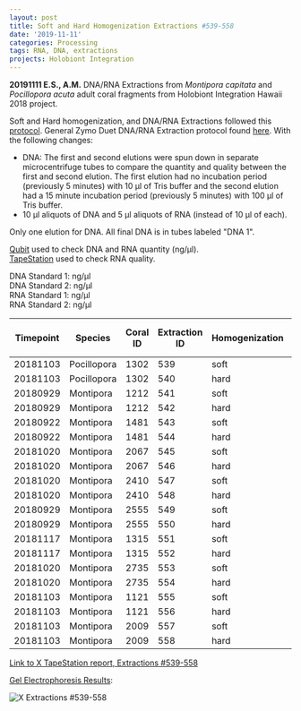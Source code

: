 ```yaml
---
layout: post
title: Soft and Hard Homogenization Extractions #539-558
date: '2019-11-11'
categories: Processing
tags: RNA, DNA, extractions
projects: Holobiont Integration
---
```


**20191111 E.S., A.M.**
DNA/RNA Extractions from *Montipora capitata* and *Pocillopora acuta* adult coral fragments from Holobiont Integration Hawaii 2018 project.  

Soft and Hard homogenization, and DNA/RNA Extractions followed this [protocol](https://github.com/emmastrand/EmmaStrand_Notebook/blob/master/_posts/2019-06-05-Soft-and-Hard-Homogenization-Protocol.md). General Zymo Duet DNA/RNA Extraction protocol found [here](https://github.com/emmastrand/EmmaStrand_Notebook/blob/master/_posts/2019-05-31-Zymo-Duet-RNA-DNA-Extraction-Protocol.md). With the following changes:  
- DNA: The first and second elutions were spun down in separate microcentrifuge tubes to compare the quantity and quality between the first and second elution. The first elution had no incubation period (previously 5 minutes) with 10 μl of Tris buffer and the second elution had a 15 minute incubation period (previously 5 minutes) with 100 μl of Tris buffer.  
- 10 μl aliquots of DNA and 5 μl aliquots of RNA (instead of 10 μl of each).  

Only one elution for DNA. All final DNA is in tubes labeled "DNA 1". 

[Qubit](https://github.com/emmastrand/EmmaStrand_Notebook/blob/master/_posts/2019-05-31-Qubit-Protocol.md) used to check DNA and RNA quantity (ng/μl).  
[TapeStation](https://github.com/emmastrand/EmmaStrand_Notebook/blob/master/_posts/2019-05-31-TapeStation-Protocol.md) used to check RNA quality.

DNA Standard 1:  ng/μl  
DNA Standard 2:  ng/μl  
RNA Standard 1:  ng/μl  
RNA Standard 2:  ng/μl

| Timepoint | Species     | Coral ID | Extraction ID | Homogenization | DNA Reading 1 | DNA Reading 2 | Average DNA ng/μl | RNA Reading 1 | RNA Reading 2 | Average RNA ng/μl | RIN |
|-----------|-------------|----------|---------------|----------------|---------------|---------------|-------------------|---------------|---------------|-------------------|-----|
| 20181103  | Pocillopora | 1302     | 539           | soft           |               |               | 0                 |               |               | 0                 |     |
| 20181103  | Pocillopora | 1302     | 540           | hard           |               |               | 0                 |               |               | 0                 | NA  |
| 20180929  | Montipora   | 1212     | 541           | soft           |               |               | 0                 |               |               | 0                 |     |
| 20180929  | Montipora   | 1212     | 542           | hard           |               |               | 0                 |               |               | 0                 | NA  |
| 20180922  | Montipora   | 1481     | 543           | soft           |               |               | 0                 |               |               | 0                 |     |
| 20180922  | Montipora   | 1481     | 544           | hard           |               |               | 0                 |               |               | 0                 | NA  |
| 20181020  | Montipora   | 2067     | 545           | soft           |               |               | 0                 |               |               | 0                 |     |
| 20181020  | Montipora   | 2067     | 546           | hard           |               |               | 0                 |               |               | 0                 | NA  |
| 20181020  | Montipora   | 2410     | 547           | soft           |               |               | 0                 |               |               | 0                 |     |
| 20181020  | Montipora   | 2410     | 548           | hard           |               |               | 0                 |               |               | 0                 | NA  |
| 20180929  | Montipora   | 2555     | 549           | soft           |               |               | 0                 |               |               | 0                 |     |
| 20180929  | Montipora   | 2555     | 550           | hard           |               |               | 0                 |               |               | 0                 | NA  |
| 20181117  | Montipora   | 1315     | 551           | soft           |               |               | 0                 |               |               | 0                 |     |
| 20181117  | Montipora   | 1315     | 552           | hard           |               |               | 0                 |               |               | 0                 | NA  |
| 20181020  | Montipora   | 2735     | 553           | soft           |               |               | 0                 |               |               | 0                 |     |
| 20181020  | Montipora   | 2735     | 554           | hard           |               |               | 0                 |               |               | 0                 | NA  |
| 20181103  | Montipora   | 1121     | 555           | soft           |               |               | 0                 |               |               | 0                 |     |
| 20181103  | Montipora   | 1121     | 556           | hard           |               |               | 0                 |               |               | 0                 | NA  |
| 20181103  | Montipora   | 2009     | 557           | soft           |               |               | 0                 |               |               | 0                 |     |
| 20181103  | Montipora   | 2009     | 558           | hard           |               |               | 0                 |               |               | 0                 | NA  |

[Link to X TapeStation report, Extractions #539-558]()

[Gel Electrophoresis Results](https://github.com/emmastrand/EmmaStrand_Notebook/blob/master/_posts/2019-07-16-Gel-Electrophoresis-Protocol.md):

![X Extractions #539-558]()
